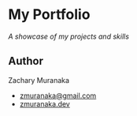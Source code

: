 My Portfolio
============

_A showcase of my projects and skills_

Author
------

Zachary Muranaka

*   zmuranaka@gmail.com
*   [zmuranaka.dev](https://zmuranaka.dev)
